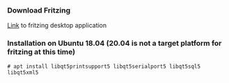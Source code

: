 ### Download Fritzing
[Link](https://github.com/fritzing/fritzing-app/releases) to fritzing desktop application
### Installation on Ubuntu 18.04 (20.04 is not a target platform for fritzing at this time)
```shell
# apt install libqt5printsupport5 libqt5serialport5 libqt5sql5 libqt5xml5
```
